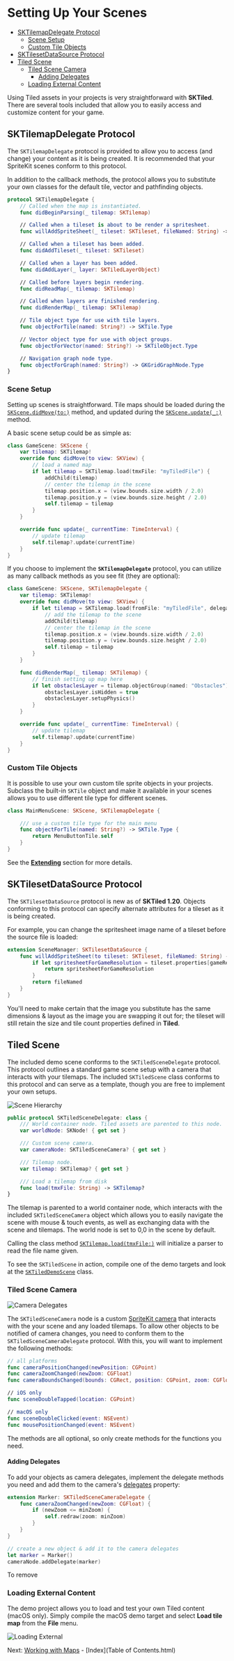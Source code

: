 # Setting Up Your Scenes

- [SKTilemapDelegate Protocol](#sktilemapdelegate-protocol)
    - [Scene Setup](#scene-setup)
    - [Custom Tile Objects](#custom-tile-objects)
- [SKTilesetDataSource Protocol](#sktilesetdatasource-protocol)
- [Tiled Scene](#tiled-scene)
    - [Tiled Scene Camera](#tiled-scene-camera)
        - [Adding Delegates](#adding-delegates)
    - [Loading External Content](#loading-external-content)


Using Tiled assets in your projects is very straightforward with **SKTiled**. There are several tools included that allow you to easily access and customize content for your game.

## SKTilemapDelegate Protocol


The `SKTilemapDelegate` protocol is provided to allow you to access (and change) your content as it is being created. It is recommended that your SpriteKit scenes conform to this protocol.

In addition to the callback methods, the protocol allows you to substitute your own classes for the default tile, vector and pathfinding objects.


```swift
protocol SKTilemapDelegate {
    // Called when the map is instantiated.
    func didBeginParsing(_ tilemap: SKTilemap)

    // Called when a tileset is about to be render a spritesheet.
    func willAddSpriteSheet(_ tileset: SKTileset, fileNamed: String) -> String

    // Called when a tileset has been added.
    func didAddTileset(_ tileset: SKTileset)

    // Called when a layer has been added.
    func didAddLayer(_ layer: SKTiledLayerObject)

    // Called before layers begin rendering.
    func didReadMap(_ tilemap: SKTilemap)

    // Called when layers are finished rendering.
    func didRenderMap(_ tilemap: SKTilemap)

    // Tile object type for use with tile layers.
    func objectForTile(named: String?) -> SKTile.Type

    // Vector object type for use with object groups.
    func objectForVector(named: String?) -> SKTileObject.Type

    // Navigation graph node type.
    func objectForGraph(named: String?) -> GKGridGraphNode.Type     
}
```

### Scene Setup

Setting up scenes is straightforward. Tile maps should be loaded during the [`SKScene.didMove(to:)`][skscene-didmove-url] method, and updated during the [`SKScene.update(_:)`][skscene-update-url] method.

A basic scene setup could be as simple as:

```swift
class GameScene: SKScene {
    var tilemap: SKTilemap!
    override func didMove(to view: SKView) {
        // load a named map
        if let tilemap = SKTilemap.load(tmxFile: "myTiledFile") {
            addChild(tilemap)
            // center the tilemap in the scene
            tilemap.position.x = (view.bounds.size.width / 2.0)
            tilemap.position.y = (view.bounds.size.height / 2.0)
            self.tilemap = tilemap
        }
    }

    override func update(_ currentTime: TimeInterval) {
        // update tilemap
        self.tilemap?.update(currentTime)
    }
}
```

If you choose to implement the **`SKTilemapDelegate`** protocol, you can utilize as many callback methods as you see fit (they are optional):

```swift
class GameScene: SKScene, SKTilemapDelegate {
    var tilemap: SKTilemap!
    override func didMove(to view: SKView) {
        if let tilemap = SKTilemap.load(fromFile: "myTiledFile", delegate: self) {
            // add the tilemap to the scene
            addChild(tilemap)
            // center the tilemap in the scene
            tilemap.position.x = (view.bounds.size.width / 2.0)
            tilemap.position.y = (view.bounds.size.height / 2.0)
            self.tilemap = tilemap
        }
    }

    func didRenderMap(_ tilemap: SKTilemap) {
        // finish setting up map here
        if let obstaclesLayer = tilemap.objectGroup(named: "Obstacles") {
            obstaclesLayer.isHidden = true
            obstaclesLayer.setupPhysics()
        }
    }

    override func update(_ currentTime: TimeInterval) {
        // update tilemap
        self.tilemap?.update(currentTime)
    }
}
```

### Custom Tile Objects

It is possible to use your own custom tile sprite objects in your projects. Subclass the built-in `SKTile` object and make it available in your scenes allows you to use different tile type for different scenes.


```swift
class MainMenuScene: SKScene, SKTilemapDelegate {

    /// use a custom tile type for the main menu
    func objectForTile(named: String?) -> SKTile.Type {
        return MenuButtonTile.self
    }
}
```

See the [**Extending**][extending-url] section for more details.


## SKTilesetDataSource Protocol

The `SKTilesetDataSource` protocol is new as of **SKTiled 1.20**. Objects conforming to this protocol can specify alternate attributes for a tileset as it is being created.

For example, you can change the spritesheet image name of a tileset before the source file is loaded:

```swift
extension SceneManager: SKTilesetDataSource {
    func willAddSpriteSheet(to tileset: SKTileset, fileNamed: String) -> String {
        if let spritesheetForGameResolution = tileset.properties[gameResolution.rawValue] {
            return spritesheetForGameResolution
        }
        return fileNamed
    }
}
```
You'll need to make certain that the image you substitute has the same dimensions & layout as the image you are swapping it out for; the tileset will still retain the size and tile count properties defined in **Tiled**.

## Tiled Scene

The included demo scene conforms to the `SKTiledSceneDelegate` protocol. This protocol outlines a standard game scene setup with a camera that interacts with your tilemaps. The included `SKTiledScene` class conforms to this protocol and can serve as a template, though you are free to implement your own setups.

![Scene Hierarchy](images/scene-hierarchy.svg)

```swift
public protocol SKTiledSceneDelegate: class {
    /// World container node. Tiled assets are parented to this node.
    var worldNode: SKNode! { get set }

    /// Custom scene camera.
    var cameraNode: SKTiledSceneCamera? { get set }

    /// Tilemap node.
    var tilemap: SKTilemap? { get set }

    /// Load a tilemap from disk
    func load(tmxFile: String) -> SKTilemap?
}
```

The tilemap is parented to a world container node, which interacts with the included `SKTiledSceneCamera` object which allows you to easily navigate the scene with mouse & touch events, as well as exchanging data with the scene and tilemaps. The world node is set to 0,0 in the scene by default.


Calling the class method [`SKTilemap.load(tmxFile:)`][sktilemap-load-url] will initialize a parser to read the file name given.

To see the `SKTiledScene` in action, compile one of the demo targets and look at the [`SKTiledDemoScene`][sktileddemoscene-source-url] class.


### Tiled Scene Camera

![Camera Delegates](images/camera-delegate.svg)


The `SKTiledSceneCamera` node is a custom [SpriteKit camera][skcameranode-url] that interacts with the your scene and any loaded tilemaps. To allow other objects to be notified of camera changes, you need to conform them to the `SKTiledSceneCameraDelegate` protocol. With this, you will want to implement the following methods:


```swift
// all platforms
func cameraPositionChanged(newPosition: CGPoint)
func cameraZoomChanged(newZoom: CGFloat)
func cameraBoundsChanged(bounds: CGRect, position: CGPoint, zoom: CGFloat)

// iOS only
func sceneDoubleTapped(location: CGPoint)

// macOS only
func sceneDoubleClicked(event: NSEvent)
func mousePositionChanged(event: NSEvent)
```

The methods are all optional, so only create methods for the functions you need.

#### Adding Delegates

To add your objects as camera delegates, implement the delegate methods you need and add them to the camera's [delegates][sktiledscenecamera-delegates-url] property:


```swift
extension Marker: SKTiledSceneCameraDelegate {
    func cameraZoomChanged(newZoom: CGFloat) {
        if (newZoom <= minZoom) {
            self.redraw(zoom: minZoom)
        }
    }
}

// create a new object & add it to the camera delegates
let marker = Marker()
cameraNode.addDelegate(marker)
```

To remove


### Loading External Content

The demo project allows you to load and test your own Tiled content (macOS only). Simply compile the macOS demo target and select **Load tile map** from the **File** menu.

![Loading External](images/demo-load-external.svg)


Next: [Working with Maps](working-with-maps.html) - [Index](Table of Contents.html)


[extending-url]:extending.html
[sktilemap-load-url]:Classes/SKTilemap.html#/s:7SKTiled9SKTilemapC4loadACSgSS7tmxFile_SSSg11inDirectoryAA0B8Delegate_pSg8delegateSayAA9SKTilesetCGSg12withTilesetsSb16ignorePropertiesAA12LoggingLevelO07loggingP0tFZ
[skscene-url]:https://developer.apple.com/reference/spritekit/skscene
[skscene-didmove-url]:https://developer.apple.com/documentation/spritekit/skscene/1519607-didmove
[skscene-update-url]:https://developer.apple.com/documentation/spritekit/skscene/1519802-update
[sktileddemoscene-source-url]:https://github.com/mfessenden/SKTiled/blob/master/Demo/SKTiledDemoScene.swift
[skcameranode-url]:https://developer.apple.com/documentation/spritekit/skcameranode
[sktiledscenecamera-delegates-url]:Classes/SKTiledSceneCamera.html#addDelegate

